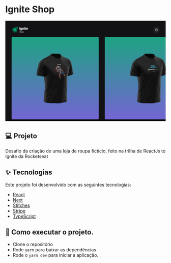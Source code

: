 # Ignite Shop

![Preview](./.github/preview.png)

## 💻 Projeto

Desafio da criação de uma loja de roupa fictício, feito na trilha de ReactJs to Ignite da Rocketseat

## ✨ Tecnologias

Este projeto foi desenvolvido com as seguintes tecnologias:

- [React](https://react.dev/)
- [Next](https://nextjs.org/)
- [Stitches](https://stitches.dev/)
- [Stripe](https://stripe.com/br)
- [TypeScript](https://www.typescriptlang.org/)

## 🚀 Como executar o projeto.

- Clone o repositório
- Rode `yarn` para baixar as dependências
- Rode o `yarn dev` para iniciar a aplicação.
